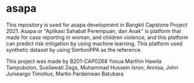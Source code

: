 # asapa
This repository is used for asapa development in Bangkit Capstone Project 2021. Asapa or "Aplikasi Sahabat Perempuan, dan Anak" is platform that made for case reporting in woman, and children violence, and this platform can predict risk mitigation by using machine learning. This platform used synthetic dataset by using SimfoniPPA as the reference.

This project was made by B201-CAP0268
Yosua Marthin Hawila Tampubolon,
Susilawati Zega,
Muhammad Hussein Isron,
Annisa,
John Junieargo Timotius,
Martin Pardamean Batubara
